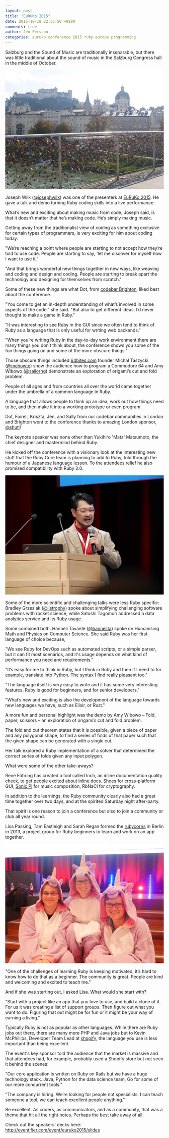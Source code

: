 ```yaml
---
layout: post
title: "EuRuKo 2015"
date: 2015-10-18 22:35:50 +0200
comments: true
author: Jen Persson
categories: euruko conference 2015 ruby europe programming
---
```


Salzburg and the Sound of Music are traditionally inseparable, but there was little traditional about the sound of music in the Salzburg Congress hall in the middle of October.

[![Salzburg](/images/salzburg.jpeg)]()

Joseph Wilk ([@josephwilk](https://twitter.com/josephwilk)) was one of the presenters at [EuRuKo 2015](http://www.euruko2015.org/). He gave a talk and demo turning Ruby coding skills into a live performance. 

What’s new and exciting about making music from code, Joseph said, is that it doesn’t matter that he’s making code. He’s simply making music. 

Getting away from the traditionalist view of coding as something exclusive for certain types of programmers, is very exciting for him about coding today. 

"We’re reaching a point where people are starting to not accept how they’re told to use code. People are starting to say, 'let me discover for myself how I want to use it."

"And that brings wonderful new things together in new ways, like weaving and coding and design and coding. People are starting to break apart the technology and designing for themselves from scratch."

Some of these new things are what Dot, from [codebar Brighton](https://codebar.io/brighton), liked best about the conference. 

"You come to get an in-depth understanding of what’s involved in some aspects of the code." she said. "But also to get different ideas. I’d never thought to make a game in Ruby."

"It was interesting to see Ruby in the GUI since we often tend to think of Ruby as a language that is only useful for writing web backends."

"When you’re writing Ruby in the day-to-day work environment there are many things you don’t think about, the conference shows you some of the fun things going on and some of the more obscure things."

Those obscure things included [64bites.com](http://64bites.com/) founder Michał Taszycki ([@mehowte](https://twitter.com/mehowte)) show the audience how to program a Commodore 64 and Amy Wibowo ([@sailorhg](https://twitter.com/sailorhg)) demonstrate an exploration of origami’s cut and fold problem.

People of all ages and from countries all over the world came together under the umbrella of a common language in Ruby. 

A language that allows people to think up an idea, work out how things need to be, and then make it into a working prototype or even program.

Dot, Foirell, Kriszta, Jen, and Sally from our codebar communities in London and Brighton went to the conference thanks to amazing London sponsor, [@shutl](https://shutl.com/uk/)!

The keynote speaker was none other than Yukihiro 'Matz' Matsumoto, the chief designer and mastermind behind Ruby.

He kicked off the conference with a visionary look at the interesting new stuff that the Ruby Core team is planning to add to Ruby, told through the humour of a Japanese language lesson. To the attendees relief he also promised compatibility with Ruby 2.0.

[![Yukihiro Matsumoto](/images/matz.jpeg)]()

Some of the more scientific and challenging talks were less Ruby specific: Bradley Grzesiak ([@listrophy](https://twitter.com/listrophy)) spoke about simplifying challenging software problems with rocket science, while Satoshi Tagomori addressed a data analytics service and its Ruby usage.

Some combined both. Hanneli Tavante ([@hannelita](https://twitter.com/hannelita)) spoke on Humanising Math and Physics on Computer Science. She said Ruby was her first language of choice because,

"We see Ruby for DevOps such as automated scripts, or a simple parser, but it can fit most scenarios, and it's usage depends on what kind of performance you need and requirements."

"It’s easy for me to think in Ruby, but I think in Ruby and then if I need to for example, translate into Python. The syntax I find really pleasant too."

"The language itself is very easy to write and it has some very interesting features. Ruby is good for beginners, and for senior developers."

"What’s new and exciting is also the development of the language towards new languages we have, such as Elixir, or Rust."

A more fun and personal highlight was the demo by Amy Wibowo – Fold, paper, scissors – an exploration of origami’s cut and fold problem. 

The fold and cut theorem states that it is possible, given a piece of paper and any polygonal shape, to find a series of folds of that paper such that the given shape can be generated with a single cut. 

Her talk explored a Ruby implementation of a solver that determined the correct series of folds given any input polygon.

What were some of the other take-aways?

René Föhring has created a tool called Inch, an inline documentation quality check, to get people excited about inline docs. [Shoes](http://shoesrb.com/) for cross-platform GUI, [Sonic Pi](http://sonic-pi.net/) for music composition, RbNaCl for cryptography.

In addition to the learnings, the Ruby community clearly also had a great time together over two days, and at the spirited Saturday night after-party.

That spirit is one reason to join a conference but also to join a community or club all year round. 

Lisa Passing, Tam Eastleigh and Sarah Regan formed the [rubycorns](http://rubycorns.club/jekyll/) in Berlin in 2013, a project group for Ruby beginners to learn and work on an app together. 

[![rubycorns](/images/rubycorns.jpeg)]()

"One of the challenges of learning Ruby is keeping motivated, it’s hard to know how to do that as a beginner. The community is great. People are kind and welcoming and excited to teach me."

And if she was starting out, I asked Lisa. What would she start with? 

"Start with a project like an app that you love to use, and build a clone of it. For us it was creating a list of support groups. Then figure out what you want to do. Figuring that out might be for fun or it might be your way of earning a living."

Typically Ruby is not as popular as other languages. While there are Ruby jobs out there, there are many more PHP and Java jobs but to Kevin McPhillips, Developer Team Lead at [shopify](https://www.shopify.co.uk/), the language you use is less important than being excellent.

The event's key sponsor told the audience that the market is massive and that attendees had, for example, probably used a Shopify store but not seen it behind the scenes:

"Our core application is written on Ruby on Rails but we have a huge technology stack. Java, Python for the data science team, Go for some of our more concurrent tools."

"The company is hiring. We’re looking for people not specialists. I can teach someone a tool, we can teach excellent people anything."

Be excellent. As coders, as communicators, and as a community, that was a theme that hit all the right notes. Perhaps the best take away of all.

Check out the speakers’ decks here: http://eventifier.com/event/euruko2015/slides

